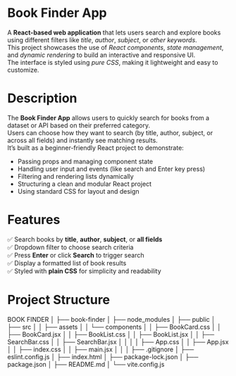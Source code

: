 # Book Finder App

A **React-based web application** that lets users search and explore books using different filters like *title*, *author*, *subject*, or *other keywords*.  
This project showcases the use of *React components*, *state management*, and *dynamic rendering* to build an interactive and responsive UI.  
The interface is styled using *pure CSS*, making it lightweight and easy to customize.

# Description

The **Book Finder App** allows users to quickly search for books from a dataset or API based on their preferred category.  
Users can choose how they want to search (by title, author, subject, or across all fields) and instantly see matching results.  
It’s built as a beginner-friendly React project to demonstrate:

-  Passing props and managing component state  
-  Handling user input and events (like search and Enter key press)  
-  Filtering and rendering lists dynamically  
-  Structuring a clean and modular React project  
-  Using standard CSS for layout and design

# Features

✅ Search books by **title**, **author**, **subject**, or **all fields**  
✅ Dropdown filter to choose search criteria  
✅ Press **Enter** or click **Search** to trigger search  
✅ Display a formatted list of book results  
✅ Styled with **plain CSS** for simplicity and readability 

# Project Structure
BOOK FINDER
│
├── book-finder
│   ├── node_modules
│   ├── public
│   ├── src
│   │   ├── assets
│   │   └── components
│   │       ├── BookCard.css
│   │       ├── BookCard.jsx
│   │       ├── BookList.css
│   │       ├── BookList.jsx
│   │       ├── SearchBar.css
│   │       ├── SearchBar.jsx
│   │
│   │   ├── App.css
│   │   ├── App.jsx
│   │   ├── index.css
│   │   ├── main.jsx
│   │
│   ├── .gitignore
│   ├── eslint.config.js
│   ├── index.html
│   ├── package-lock.json
│   ├── package.json
│   ├── README.md
│   └── vite.config.js

